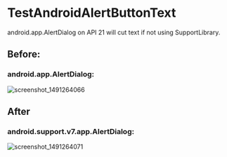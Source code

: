 # TestAndroidAlertButtonText

android.app.AlertDialog on API 21 will cut text if not using SupportLibrary.

## Before:
### android.app.AlertDialog:
![screenshot_1491264066](https://cloud.githubusercontent.com/assets/7017516/24636463/3446a658-188f-11e7-966a-bfacaf2c0e84.png)

## After
### android.support.v7.app.AlertDialog:
![screenshot_1491264071](https://cloud.githubusercontent.com/assets/7017516/24636464/35822ec0-188f-11e7-8a65-e89a5bfd4483.png)
